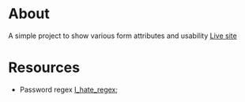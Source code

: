 # About
A simple project to show various form attributes and usability [Live site](https://Clupai8o0.github.io/form-validator/)

# Resources
- Password regex [I_hate_regex](https://ihateregex.io/expr/password/);